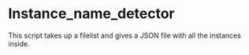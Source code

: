 # Instance_name_detector
This script takes up a filelist and gives a JSON file with all the instances inside.
